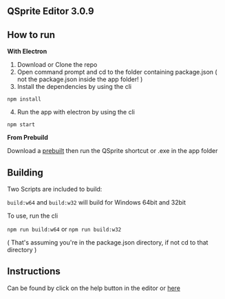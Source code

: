## QSprite Editor 3.0.9

## How to run
**With Electron**

1. Download or Clone the repo
2. Open command prompt and cd to the folder containing package.json ( not the package.json inside the app folder! )
3. Install the dependencies by using the cli

 `npm install`

4. Run the app with electron by using the cli

 `npm start`


**From Prebuild**

Download a [prebuilt](https://github.com/quxios/QSpriteEditor/releases/latest) then run the
QSprite shortcut or .exe in the app folder

## Building
Two Scripts are included to build:

`build:w64` and `build:w32` will build for Windows 64bit and 32bit

To use, run the cli

`npm run build:w64` or `npm run build:w32`

( That's assuming you're in the package.json directory, if not cd to that directory )

## Instructions
Can be found by click on the help button in the editor or [here](/app/HELP.md)
